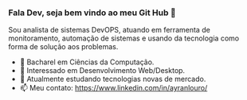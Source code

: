 ### Fala Dev, seja bem vindo ao meu Git Hub 👋

Sou analista de sistemas DevOPS, atuando em ferramenta de monitoramento, automação de sistemas e usando da tecnologia como forma de solução aos problemas.

- 👋 Bacharel em Ciências da Computação.
- 👀 Interessado em Desenvolvimento Web/Desktop.
- 🌱 Atualmente estudando tecnologias novas de mercado.
- 📫 Meu contato: https://www.linkedin.com/in/ayranlouro/

<!---
ayranlouro/ayranlouro is a ✨ special ✨ repository because its `README.md` (this file) appears on your GitHub profile.
You can click the Preview link to take a look at your changes.
--->
